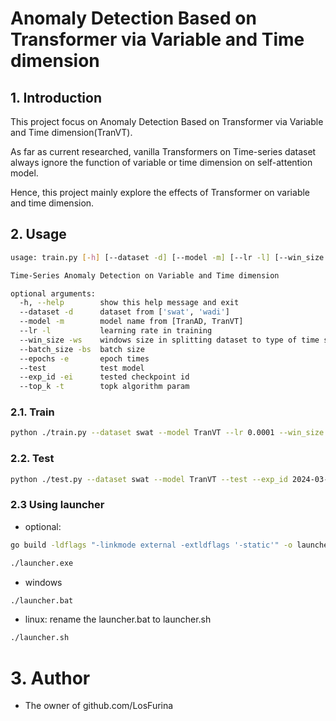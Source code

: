 # Anomaly Detection Based on Transformer via Variable and Time dimension

## 1. Introduction

This project focus on Anomaly Detection Based on Transformer via Variable and Time dimension(TranVT).

As far as current researched, vanilla Transformers on Time-series dataset always ignore the function of variable or time dimension on self-attention model.

Hence, this project mainly explore the effects of Transformer on variable and time dimension.

## 2. Usage

```bash
usage: train.py [-h] [--dataset -d] [--model -m] [--lr -l] [--win_size -ws] [--batch_size -bs] [--epochs -e] [--test] [--exp_id -ei]

Time-Series Anomaly Detection on Variable and Time dimension

optional arguments:
  -h, --help        show this help message and exit
  --dataset -d      dataset from ['swat', 'wadi']
  --model -m        model name from [TranAD, TranVT]
  --lr -l           learning rate in training
  --win_size -ws    windows size in splitting dataset to type of time series
  --batch_size -bs  batch size
  --epochs -e       epoch times
  --test            test model
  --exp_id -ei      tested checkpoint id
  --top_k -t        topk algorithm param
```
### 2.1. Train
```bash
python ./train.py --dataset swat --model TranVT --lr 0.0001 --win_size 10 --batch_size 128 --epochs 5
```

### 2.2. Test
```bash
python ./test.py --dataset swat --model TranVT --test --exp_id 2024-03-24_20-09
```

### 2.3 Using launcher
- optional: 
```bash
go build -ldflags "-linkmode external -extldflags '-static'" -o launcher.exe .\launcher.go
```
```bash
./launcher.exe
```
- windows
```bash
./launcher.bat
```
- linux: rename the launcher.bat to launcher.sh
```bash
./launcher.sh
```

# 3. Author
- The owner of github.com/LosFurina